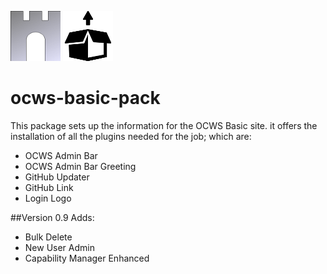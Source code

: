 ![ocws-basic-pack](./images/castlelogo80x80.png) ![ocws-basic-pack](./images/pack80.png)

# ocws-basic-pack
This package sets up the information for the OCWS Basic site. it offers the installation of all the plugins needed for the job; which are:

- OCWS Admin Bar
- OCWS Admin Bar Greeting
- GitHub Updater
- GitHub Link
- Login Logo

##Version 0.9
Adds:
- Bulk Delete
- New User Admin
- Capability Manager Enhanced



